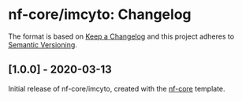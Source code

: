 # nf-core/imcyto: Changelog

The format is based on [Keep a Changelog](http://keepachangelog.com/en/1.0.0/)
and this project adheres to [Semantic Versioning](http://semver.org/spec/v2.0.0.html).

## [1.0.0] - 2020-03-13

Initial release of nf-core/imcyto, created with the [nf-core](http://nf-co.re/) template.
